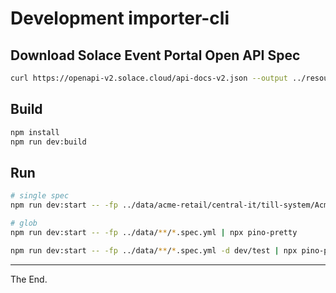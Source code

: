 # Development importer-cli


## Download Solace Event Portal Open API Spec

```bash
curl https://openapi-v2.solace.cloud/api-docs-v2.json --output ../resources/sep-openapi-spec.json
```

## Build

```bash
npm install
npm run dev:build
```

## Run

```bash
# single spec
npm run dev:start -- -fp ../data/acme-retail/central-it/till-system/AcmeRetail-Central-IT-Provider-TillSystem-v1.spec.yml -d dev/test | npx pino-pretty

# glob
npm run dev:start -- -fp ../data/**/*.spec.yml | npx pino-pretty

npm run dev:start -- -fp ../data/**/*.spec.yml -d dev/test | npx pino-pretty


```

---

The End.
